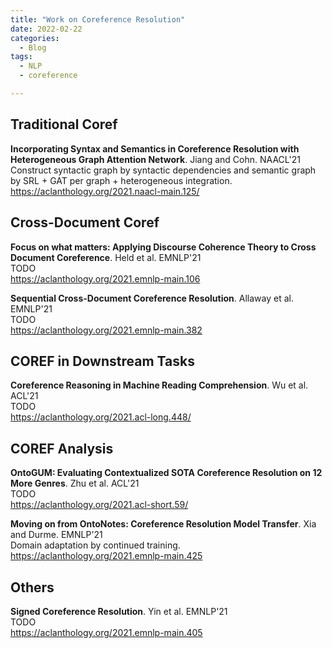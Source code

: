 ```yaml
---
title: "Work on Coreference Resolution"
date: 2022-02-22
categories:
  - Blog 
tags:
  - NLP
  - coreference

---
```


## Traditional Coref

**Incorporating Syntax and Semantics in Coreference Resolution with Heterogeneous Graph Attention Network**. Jiang and Cohn.
NAACL'21\
Construct syntactic graph by syntactic dependencies and semantic graph by SRL + GAT per graph + heterogeneous
integration.\
<https://aclanthology.org/2021.naacl-main.125/>

## Cross-Document Coref

**Focus on what matters: Applying Discourse Coherence Theory to Cross Document Coreference**. Held et al. EMNLP'21\
TODO\
<https://aclanthology.org/2021.emnlp-main.106>

**Sequential Cross-Document Coreference Resolution**. Allaway et al. EMNLP'21\
TODO\
<https://aclanthology.org/2021.emnlp-main.382>

## COREF in Downstream Tasks

**Coreference Reasoning in Machine Reading Comprehension**. Wu et al. ACL'21\
TODO\
<https://aclanthology.org/2021.acl-long.448/>

## COREF Analysis

**OntoGUM: Evaluating Contextualized SOTA Coreference Resolution on 12 More Genres**. Zhu et al. ACL'21\
TODO\
<https://aclanthology.org/2021.acl-short.59/>

**Moving on from OntoNotes: Coreference Resolution Model Transfer**. Xia and Durme. EMNLP'21\
Domain adaptation by continued training.\
<https://aclanthology.org/2021.emnlp-main.425>

## Others

**Signed Coreference Resolution**. Yin et al. EMNLP'21\
TODO\
<https://aclanthology.org/2021.emnlp-main.405>
